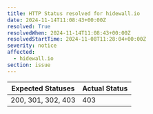 ```yaml
---
title: HTTP Status resolved for hidewall.io
date: 2024-11-14T11:08:43+00:00Z
resolved: True
resolvedWhen: 2024-11-14T11:08:43+00:00Z
resolvedStartTime: 2024-11-08T11:28:04+00:00Z
severity: notice
affected:
  - hidewall.io
section: issue
---
```


| Expected Statuses | Actual Status  |
|-------------------|----------------|
| 200, 301, 302, 403 | 403 |
